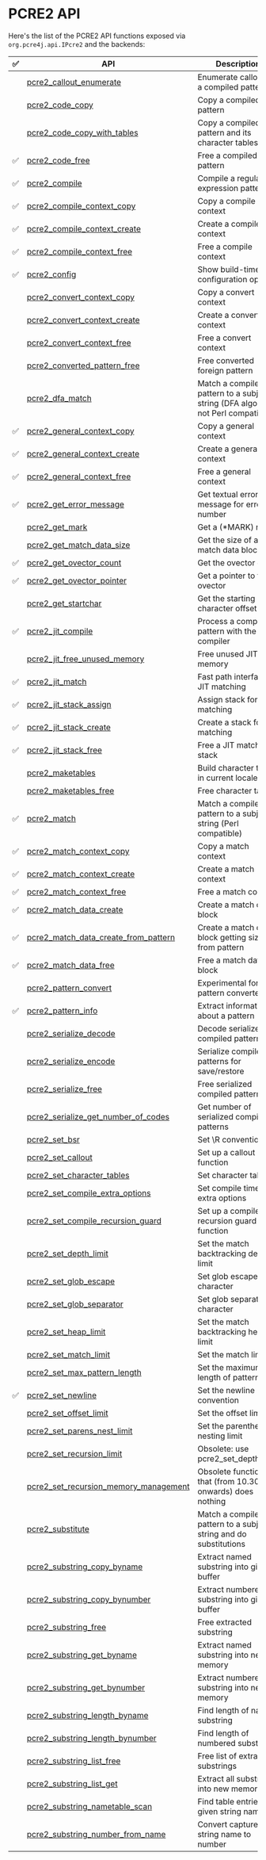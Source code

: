 # PCRE2 API

Here's the list of the PCRE2 API functions exposed via `org.pcre4j.api.IPcre2` and the backends:

| ✅ | API                                                                                                                       | Description                                                                       |
|---|---------------------------------------------------------------------------------------------------------------------------|-----------------------------------------------------------------------------------|
|   | [pcre2_callout_enumerate](https://www.pcre.org/current/doc/html/pcre2_callout_enumerate.html)                             | Enumerate callouts in a compiled pattern                                          |
|   | [pcre2_code_copy](https://www.pcre.org/current/doc/html/pcre2_code_copy.html)                                             | Copy a compiled pattern                                                           |
|   | [pcre2_code_copy_with_tables](https://www.pcre.org/current/doc/html/pcre2_code_copy_with_tables.html)                     | Copy a compiled pattern and its character tables                                  |
| ✅ | [pcre2_code_free](https://www.pcre.org/current/doc/html/pcre2_code_free.html)                                             | Free a compiled pattern                                                           |
| ✅ | [pcre2_compile](https://www.pcre.org/current/doc/html/pcre2_compile.html)                                                 | Compile a regular expression pattern                                              |
| ✅ | [pcre2_compile_context_copy](https://www.pcre.org/current/doc/html/pcre2_compile_context_copy.html)                       | Copy a compile context                                                            |
| ✅ | [pcre2_compile_context_create](https://www.pcre.org/current/doc/html/pcre2_compile_context_create.html)                   | Create a compile context                                                          |
| ✅ | [pcre2_compile_context_free](https://www.pcre.org/current/doc/html/pcre2_compile_context_free.html)                       | Free a compile context                                                            |
| ✅ | [pcre2_config](https://www.pcre.org/current/doc/html/pcre2_config.html)                                                   | Show build-time configuration options                                             |
|   | [pcre2_convert_context_copy](https://www.pcre.org/current/doc/html/pcre2_convert_context_copy.html)                       | Copy a convert context                                                            |
|   | [pcre2_convert_context_create](https://www.pcre.org/current/doc/html/pcre2_convert_context_create.html)                   | Create a convert context                                                          |
|   | [pcre2_convert_context_free](https://www.pcre.org/current/doc/html/pcre2_convert_context_free.html)                       | Free a convert context                                                            |
|   | [pcre2_converted_pattern_free](https://www.pcre.org/current/doc/html/pcre2_converted_pattern_free.html)                   | Free converted foreign pattern                                                    |
|   | [pcre2_dfa_match](https://www.pcre.org/current/doc/html/pcre2_dfa_match.html)                                             | Match a compiled pattern to a subject string (DFA algorithm; not Perl compatible) |
| ✅ | [pcre2_general_context_copy](https://www.pcre.org/current/doc/html/pcre2_general_context_copy.html)                       | Copy a general context                                                            |
| ✅ | [pcre2_general_context_create](https://www.pcre.org/current/doc/html/pcre2_general_context_create.html)                   | Create a general context                                                          |
| ✅ | [pcre2_general_context_free](https://www.pcre.org/current/doc/html/pcre2_general_context_free.html)                       | Free a general context                                                            |
| ✅ | [pcre2_get_error_message](https://www.pcre.org/current/doc/html/pcre2_get_error_message.html)                             | Get textual error message for error number                                        |
|   | [pcre2_get_mark](https://www.pcre.org/current/doc/html/pcre2_get_mark.html)                                               | Get a (*MARK) name                                                                |
|   | [pcre2_get_match_data_size](https://www.pcre.org/current/doc/html/pcre2_get_match_data_size.html)                         | Get the size of a match data block                                                |
| ✅ | [pcre2_get_ovector_count](https://www.pcre.org/current/doc/html/pcre2_get_ovector_count.html)                             | Get the ovector count                                                             |
| ✅ | [pcre2_get_ovector_pointer](https://www.pcre.org/current/doc/html/pcre2_get_ovector_pointer.html)                         | Get a pointer to the ovector                                                      |
|   | [pcre2_get_startchar](https://www.pcre.org/current/doc/html/pcre2_get_startchar.html)                                     | Get the starting character offset                                                 |
| ✅ | [pcre2_jit_compile](https://www.pcre.org/current/doc/html/pcre2_jit_compile.html)                                         | Process a compiled pattern with the JIT compiler                                  |
|   | [pcre2_jit_free_unused_memory](https://www.pcre.org/current/doc/html/pcre2_jit_free_unused_memory.html)                   | Free unused JIT memory                                                            |
| ✅ | [pcre2_jit_match](https://www.pcre.org/current/doc/html/pcre2_jit_match.html)                                             | Fast path interface to JIT matching                                               |
| ✅ | [pcre2_jit_stack_assign](https://www.pcre.org/current/doc/html/pcre2_jit_stack_assign.html)                               | Assign stack for JIT matching                                                     |
| ✅ | [pcre2_jit_stack_create](https://www.pcre.org/current/doc/html/pcre2_jit_stack_create.html)                               | Create a stack for JIT matching                                                   |
| ✅ | [pcre2_jit_stack_free](https://www.pcre.org/current/doc/html/pcre2_jit_stack_free.html)                                   | Free a JIT matching stack                                                         |
|   | [pcre2_maketables](https://www.pcre.org/current/doc/html/pcre2_maketables.html)                                           | Build character tables in current locale                                          |
|   | [pcre2_maketables_free](https://www.pcre.org/current/doc/html/pcre2_maketables_free.html)                                 | Free character tables                                                             |
| ✅ | [pcre2_match](https://www.pcre.org/current/doc/html/pcre2_match.html)                                                     | Match a compiled pattern to a subject string (Perl compatible)                    |
| ✅ | [pcre2_match_context_copy](https://www.pcre.org/current/doc/html/pcre2_match_context_copy.html)                           | Copy a match context                                                              |
| ✅ | [pcre2_match_context_create](https://www.pcre.org/current/doc/html/pcre2_match_context_create.html)                       | Create a match context                                                            |
| ✅ | [pcre2_match_context_free](https://www.pcre.org/current/doc/html/pcre2_match_context_free.html)                           | Free a match context                                                              |
| ✅ | [pcre2_match_data_create](https://www.pcre.org/current/doc/html/pcre2_match_data_create.html)                             | Create a match data block                                                         |
| ✅ | [pcre2_match_data_create_from_pattern](https://www.pcre.org/current/doc/html/pcre2_match_data_create_from_pattern.html)   | Create a match data block getting size from pattern                               |
| ✅ | [pcre2_match_data_free](https://www.pcre.org/current/doc/html/pcre2_match_data_free.html)                                 | Free a match data block                                                           |
|   | [pcre2_pattern_convert](https://www.pcre.org/current/doc/html/pcre2_pattern_convert.html)                                 | Experimental foreign pattern converter                                            |
| ✅ | [pcre2_pattern_info](https://www.pcre.org/current/doc/html/pcre2_pattern_info.html)                                       | Extract information about a pattern                                               |
|   | [pcre2_serialize_decode](https://www.pcre.org/current/doc/html/pcre2_serialize_decode.html)                               | Decode serialized compiled patterns                                               |
|   | [pcre2_serialize_encode](https://www.pcre.org/current/doc/html/pcre2_serialize_encode.html)                               | Serialize compiled patterns for save/restore                                      |
|   | [pcre2_serialize_free](https://www.pcre.org/current/doc/html/pcre2_serialize_free.html)                                   | Free serialized compiled patterns                                                 |
|   | [pcre2_serialize_get_number_of_codes](https://www.pcre.org/current/doc/html/pcre2_serialize_get_number_of_codes.html)     | Get number of serialized compiled patterns                                        |
|   | [pcre2_set_bsr](https://www.pcre.org/current/doc/html/pcre2_set_bsr.html)                                                 | Set \R convention                                                                 |
|   | [pcre2_set_callout](https://www.pcre.org/current/doc/html/pcre2_set_callout.html)                                         | Set up a callout function                                                         |
|   | [pcre2_set_character_tables](https://www.pcre.org/current/doc/html/pcre2_set_character_tables.html)                       | Set character tables                                                              |
|   | [pcre2_set_compile_extra_options](https://www.pcre.org/current/doc/html/pcre2_set_compile_extra_options.html)             | Set compile time extra options                                                    |
|   | [pcre2_set_compile_recursion_guard](https://www.pcre.org/current/doc/html/pcre2_set_compile_recursion_guard.html)         | Set up a compile recursion guard function                                         |
|   | [pcre2_set_depth_limit](https://www.pcre.org/current/doc/html/pcre2_set_depth_limit.html)                                 | Set the match backtracking depth limit                                            |
|   | [pcre2_set_glob_escape](https://www.pcre.org/current/doc/html/pcre2_set_glob_escape.html)                                 | Set glob escape character                                                         |
|   | [pcre2_set_glob_separator](https://www.pcre.org/current/doc/html/pcre2_set_glob_separator.html)                           | Set glob separator character                                                      |
|   | [pcre2_set_heap_limit](https://www.pcre.org/current/doc/html/pcre2_set_heap_limit.html)                                   | Set the match backtracking heap limit                                             |
|   | [pcre2_set_match_limit](https://www.pcre.org/current/doc/html/pcre2_set_match_limit.html)                                 | Set the match limit                                                               |
|   | [pcre2_set_max_pattern_length](https://www.pcre.org/current/doc/html/pcre2_set_max_pattern_length.html)                   | Set the maximum length of pattern                                                 |
| ✅ | [pcre2_set_newline](https://www.pcre.org/current/doc/html/pcre2_set_newline.html)                                         | Set the newline convention                                                        |
|   | [pcre2_set_offset_limit](https://www.pcre.org/current/doc/html/pcre2_set_offset_limit.html)                               | Set the offset limit                                                              |
|   | [pcre2_set_parens_nest_limit](https://www.pcre.org/current/doc/html/pcre2_set_parens_nest_limit.html)                     | Set the parentheses nesting limit                                                 |
|   | [pcre2_set_recursion_limit](https://www.pcre.org/current/doc/html/pcre2_set_recursion_limit.html)                         | Obsolete: use pcre2_set_depth_limit                                               |
|   | [pcre2_set_recursion_memory_management](https://www.pcre.org/current/doc/html/pcre2_set_recursion_memory_management.html) | Obsolete function that (from 10.30 onwards) does nothing                          |
|   | [pcre2_substitute](https://www.pcre.org/current/doc/html/pcre2_substitute.html)                                           | Match a compiled pattern to a subject string and do substitutions                 |
|   | [pcre2_substring_copy_byname](https://www.pcre.org/current/doc/html/pcre2_substring_copy_byname.html)                     | Extract named substring into given buffer                                         |
|   | [pcre2_substring_copy_bynumber](https://www.pcre.org/current/doc/html/pcre2_substring_copy_bynumber.html)                 | Extract numbered substring into given buffer                                      |
|   | [pcre2_substring_free](https://www.pcre.org/current/doc/html/pcre2_substring_free.html)                                   | Free extracted substring                                                          |
|   | [pcre2_substring_get_byname](https://www.pcre.org/current/doc/html/pcre2_substring_get_byname.html)                       | Extract named substring into new memory                                           |
|   | [pcre2_substring_get_bynumber](https://www.pcre.org/current/doc/html/pcre2_substring_get_bynumber.html)                   | Extract numbered substring into new memory                                        |
|   | [pcre2_substring_length_byname](https://www.pcre.org/current/doc/html/pcre2_substring_length_byname.html)                 | Find length of named substring                                                    |
|   | [pcre2_substring_length_bynumber](https://www.pcre.org/current/doc/html/pcre2_substring_length_bynumber.html)             | Find length of numbered substring                                                 |
|   | [pcre2_substring_list_free](https://www.pcre.org/current/doc/html/pcre2_substring_list_free.html)                         | Free list of extracted substrings                                                 |
|   | [pcre2_substring_list_get](https://www.pcre.org/current/doc/html/pcre2_substring_list_get.html)                           | Extract all substrings into new memory                                            |
|   | [pcre2_substring_nametable_scan](https://www.pcre.org/current/doc/html/pcre2_substring_nametable_scan.html)               | Find table entries for given string name                                          |
|   | [pcre2_substring_number_from_name](https://www.pcre.org/current/doc/html/pcre2_substring_number_from_name.html)           | Convert captured string name to number                                            |
